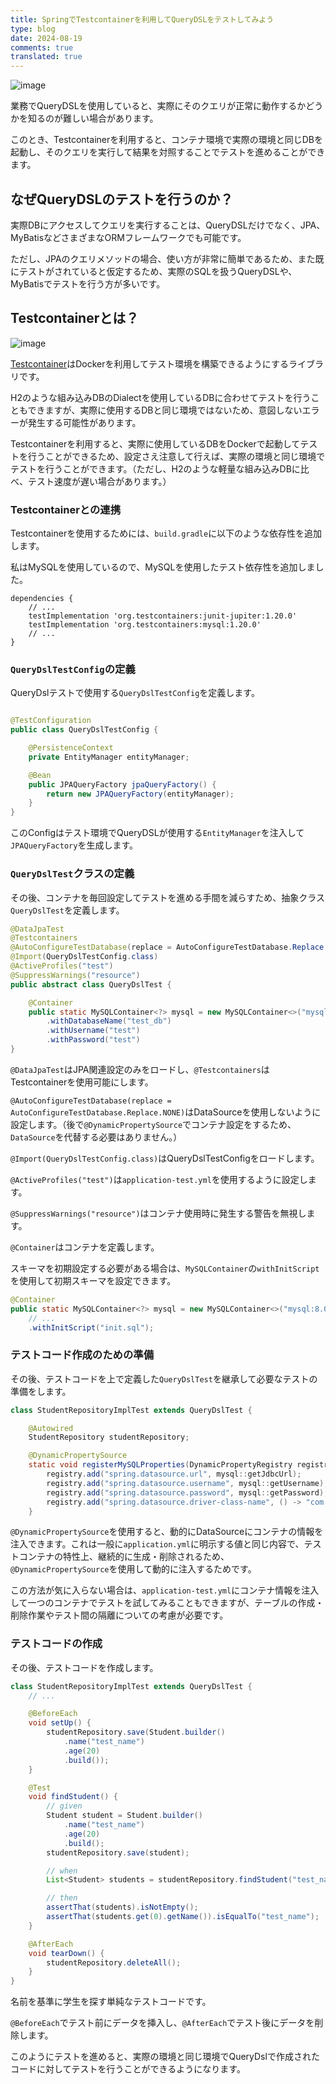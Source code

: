 ```yaml
---
title: SpringでTestcontainerを利用してQueryDSLをテストしてみよう
type: blog
date: 2024-08-19
comments: true
translated: true
---
```

![image](/images/spring/testcontainer-query-dsl-test-1724078089724.png)

業務でQueryDSLを使用していると、実際にそのクエリが正常に動作するかどうかを知るのが難しい場合があります。

このとき、Testcontainerを利用すると、コンテナ環境で実際の環境と同じDBを起動し、そのクエリを実行して結果を対照することでテストを進めることができます。

## なぜQueryDSLのテストを行うのか？
実際DBにアクセスしてクエリを実行することは、QueryDSLだけでなく、JPA、MyBatisなどさまざまなORMフレームワークでも可能です。

ただし、JPAのクエリメソッドの場合、使い方が非常に簡単であるため、また既にテストがされていると仮定するため、実際のSQLを扱うQueryDSLや、MyBatisでテストを行う方が多いです。

## Testcontainerとは？
![image](/images/spring/testcontainer-query-dsl-test-1724076186837.png)

[Testcontainer](https://testcontainers.com)はDockerを利用してテスト環境を構築できるようにするライブラリです。

H2のような組み込みDBのDialectを使用しているDBに合わせてテストを行うこともできますが、実際に使用するDBと同じ環境ではないため、意図しないエラーが発生する可能性があります。

Testcontainerを利用すると、実際に使用しているDBをDockerで起動してテストを行うことができるため、設定さえ注意して行えば、実際の環境と同じ環境でテストを行うことができます。（ただし、H2のような軽量な組み込みDBに比べ、テスト速度が遅い場合があります。）

### Testcontainerとの連携
Testcontainerを使用するためには、`build.gradle`に以下のような依存性を追加します。

私はMySQLを使用しているので、MySQLを使用したテスト依存性を追加しました。

```groovy{filename=build.gradle}
dependencies {
    // ...
    testImplementation 'org.testcontainers:junit-jupiter:1.20.0'
    testImplementation 'org.testcontainers:mysql:1.20.0'
    // ...
}
```

### `QueryDslTestConfig`の定義

QueryDslテストで使用する`QueryDslTestConfig`を定義します。

```java

@TestConfiguration
public class QueryDslTestConfig {

    @PersistenceContext
    private EntityManager entityManager;

    @Bean
    public JPAQueryFactory jpaQueryFactory() {
        return new JPAQueryFactory(entityManager);
    }
}
```

このConfigはテスト環境でQueryDSLが使用する`EntityManager`を注入して`JPAQueryFactory`を生成します。

### `QueryDslTest`クラスの定義

その後、コンテナを毎回設定してテストを進める手間を減らすため、抽象クラス`QueryDslTest`を定義します。

```java
@DataJpaTest
@Testcontainers
@AutoConfigureTestDatabase(replace = AutoConfigureTestDatabase.Replace.NONE)
@Import(QueryDslTestConfig.class)
@ActiveProfiles("test")
@SuppressWarnings("resource")
public abstract class QueryDslTest {

    @Container
    public static MySQLContainer<?> mysql = new MySQLContainer<>("mysql:8.0.32")
        .withDatabaseName("test_db")
        .withUsername("test")
        .withPassword("test")
}
```
`@DataJpaTest`はJPA関連設定のみをロードし、`@Testcontainers`はTestcontainerを使用可能にします。

`@AutoConfigureTestDatabase(replace = AutoConfigureTestDatabase.Replace.NONE)`はDataSourceを使用しないように設定します。（後で`@DynamicPropertySource`でコンテナ設定をするため、`DataSource`を代替する必要はありません。）

`@Import(QueryDslTestConfig.class)`はQueryDslTestConfigをロードします。

`@ActiveProfiles("test")`は`application-test.yml`を使用するように設定します。

`@SuppressWarnings("resource")`はコンテナ使用時に発生する警告を無視します。

`@Container`はコンテナを定義します。

スキーマを初期設定する必要がある場合は、`MySQLContainer`の`withInitScript`を使用して初期スキーマを設定できます。 
```java
@Container
public static MySQLContainer<?> mysql = new MySQLContainer<>("mysql:8.0.32")
    // ...
    .withInitScript("init.sql");
```

### テストコード作成のための準備

その後、テストコードを上で定義した`QueryDslTest`を継承して必要なテストの準備をします。

```java
class StudentRepositoryImplTest extends QueryDslTest {

    @Autowired
    StudentRepository studentRepository;

    @DynamicPropertySource
    static void registerMySQLProperties(DynamicPropertyRegistry registry) {
        registry.add("spring.datasource.url", mysql::getJdbcUrl);
        registry.add("spring.datasource.username", mysql::getUsername);
        registry.add("spring.datasource.password", mysql::getPassword);
        registry.add("spring.datasource.driver-class-name", () -> "com.mysql.cj.jdbc.Driver");
    }
```

`@DynamicPropertySource`を使用すると、動的にDataSourceにコンテナの情報を注入できます。これは一般に`application.yml`に明示する値と同じ内容で、テストコンテナの特性上、継続的に生成・削除されるため、`@DynamicPropertySource`を使用して動的に注入するためです。

この方法が気に入らない場合は、`application-test.yml`にコンテナ情報を注入して一つのコンテナでテストを試してみることもできますが、テーブルの作成・削除作業やテスト間の隔離についての考慮が必要です。

### テストコードの作成

その後、テストコードを作成します。

```java
class StudentRepositoryImplTest extends QueryDslTest {
    // ...

    @BeforeEach
    void setUp() {
        studentRepository.save(Student.builder()
            .name("test_name")
            .age(20)
            .build());
    }

    @Test
    void findStudent() {
        // given
        Student student = Student.builder()
            .name("test_name")
            .age(20)
            .build();
        studentRepository.save(student);

        // when
        List<Student> students = studentRepository.findStudent("test_name");

        // then
        assertThat(students).isNotEmpty();
        assertThat(students.get(0).getName()).isEqualTo("test_name");
    }

    @AfterEach
    void tearDown() {
        studentRepository.deleteAll();
    }
}
```

名前を基準に学生を探す単純なテストコードです。

`@BeforeEach`でテスト前にデータを挿入し、`@AfterEach`でテスト後にデータを削除します。

このようにテストを進めると、実際の環境と同じ環境でQueryDslで作成されたコードに対してテストを行うことができるようになります。